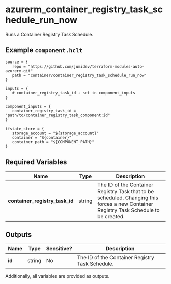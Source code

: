 # azurerm_container_registry_task_schedule_run_now

Runs a Container Registry Task Schedule.

## Example `component.hclt`

```hcl
source = {
   repo = "https://github.com/jumidev/terraform-modules-auto-azurerm.git"   
   path = "container/container_registry_task_schedule_run_now"   
}

inputs = {
   # container_registry_task_id → set in component_inputs
}

component_inputs = {
   container_registry_task_id = "path/to/container_registry_task_component:id"   
}

tfstate_store = {
   storage_account = "${storage_account}"   
   container = "${container}"   
   container_path = "${COMPONENT_PATH}"   
}

```

## Required Variables

| Name | Type |  Description |
| ---- | --------- |  ----------- |
| **container_registry_task_id** | string |  The ID of the Container Registry Task that to be scheduled. Changing this forces a new Container Registry Task Schedule to be created. | 



## Outputs

| Name | Type | Sensitive? | Description |
| ---- | ---- | --------- | --------- |
| **id** | string | No  | The ID of the Container Registry Task Schedule. | 

Additionally, all variables are provided as outputs.
